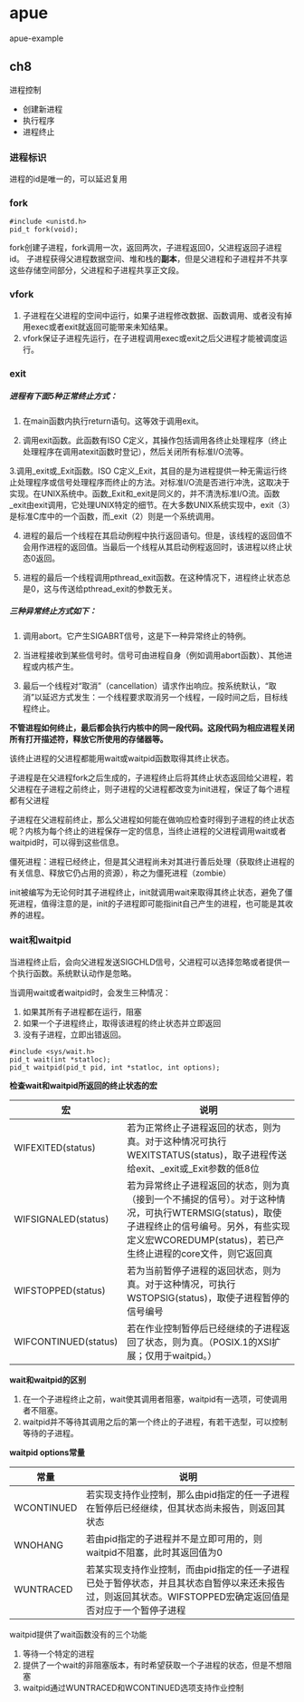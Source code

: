 # apue
apue-example

## ch8

进程控制
- 创建新进程
- 执行程序
- 进程终止

### 进程标识

进程的id是唯一的，可以延迟复用

### fork
```
#include <unistd.h>
pid_t fork(void);
```
fork创建子进程，fork调用一次，返回两次，子进程返回0，父进程返回子进程id。
子进程获得父进程数据空间、堆和栈的**副本**，但是父进程和子进程并不共享这些存储空间部分，父进程和子进程共享正文段。

### vfork
1. 子进程在父进程的空间中运行，如果子进程修改数据、函数调用、或者没有掉用exec或者exit就返回可能带来未知结果。
2. vfork保证子进程先运行，在子进程调用exec或exit之后父进程才能被调度运行。


### exit
##### 进程有下面5种正常终止方式：

1. 在main函数内执行return语句。这等效于调用exit。

2. 调用exit函数。此函数有ISO C定义，其操作包括调用各终止处理程序（终止处理程序在调用atexit函数时登记），然后关闭所有标准I/O流等。

3.调用_exit或_Exit函数。ISO C定义_Exit，其目的是为进程提供一种无需运行终止处理程序或信号处理程序而终止的方法。对标准I/O流是否进行冲洗，这取决于实现。在UNIX系统中。函数_Exit和_exit是同义的，并不清洗标准I/O流。函数_exit由exit调用，它处理UNIX特定的细节。在大多数UNIX系统实现中，exit（3）是标准C库中的一个函数，而_exit（2）则是一个系统调用。

4. 进程的最后一个线程在其启动例程中执行返回语句。但是，该线程的返回值不会用作进程的返回值。当最后一个线程从其启动例程返回时，该进程以终止状态0返回。

5. 进程的最后一个线程调用pthread_exit函数。在这种情况下，进程终止状态总是0，这与传送给pthread_exit的参数无关。

##### 三种异常终止方式如下：

1. 调用abort。它产生SIGABRT信号，这是下一种异常终止的特例。

2. 当进程接收到某些信号时。信号可由进程自身（例如调用abort函数）、其他进程或内核产生。

3. 最后一个线程对“取消”（cancellation）请求作出响应。按系统默认，“取消”以延迟方式发生：一个线程要求取消另一个线程，一段时间之后，目标线程终止。

**不管进程如何终止，最后都会执行内核中的同一段代码。这段代码为相应进程关闭所有打开描述符，释放它所使用的存储器等。**

该终止进程的父进程都能用wait或waitpid函数取得其终止状态。

子进程是在父进程fork之后生成的，子进程终止后将其终止状态返回给父进程，若父进程在子进程之前终止，则子进程的父进程都改变为init进程，保证了每个进程都有父进程

子进程在父进程前终止，那么父进程如何能在做响应检查时得到子进程的终止状态呢？内核为每个终止的进程保存一定的信息，当终止进程的父进程调用wait或者waitpid时，可以得到这些信息。

僵死进程：进程已经终止，但是其父进程尚未对其进行善后处理（获取终止进程的有关信息、释放它仍占用的资源），称之为僵死进程（zombie）

init被编写为无论何时其子进程终止，init就调用wait来取得其终止状态，避免了僵死进程，值得注意的是，init的子进程即可能指init自己产生的进程，也可能是其收养的进程。

### wait和waitpid
当进程终止后，会向父进程发送SIGCHLD信号，父进程可以选择忽略或者提供一个执行函数。系统默认动作是忽略。

当调用wait或者waitpid时，会发生三种情况：
1. 如果其所有子进程都在运行，阻塞
2. 如果一个子进程终止，取得该进程的终止状态并立即返回
3. 没有子进程，立即出错返回。

```
#include <sys/wait.h>
pid_t wait(int *statloc);
pid_t waitpid(pid_t pid, int *statloc, int options);
```
**检查wait和waitpid所返回的终止状态的宏**

|宏|说明|
|--|--|
|WIFEXITED(status)|若为正常终止子进程返回的状态，则为真。对于这种情况可执行WEXITSTATUS(status)，取子进程传送给exit、_exit或_Exit参数的低8位|
|WIFSIGNALED(status)|若为异常终止子进程返回的状态，则为真（接到一个不捕捉的信号）。对于这种情况，可执行WTERMSIG(status)，取使子进程终止的信号编号。另外，有些实现定义宏WCOREDUMP(status)，若已产生终止进程的core文件，则它返回真|
|WIFSTOPPED(status)|若为当前暂停子进程的返回状态，则为真。对于这种情况，可执行WSTOPSIG(status)，取使子进程暂停的信号编号|
|WIFCONTINUED(status)|若在作业控制暂停后已经继续的子进程返回了状态，则为真。（POSIX.1的XSI扩展；仅用于waitpid。）|
**wait和waitpid的区别**
1. 在一个子进程终止之前，wait使其调用者阻塞，waitpid有一选项，可使调用者不阻塞。
2. waitpid并不等待其调用之后的第一个终止的子进程，有若干选型，可以控制等待的子进程。

**waitpid options常量**

|常量|说明|
|--|--|
|WCONTINUED|若实现支持作业控制，那么由pid指定的任一子进程在暂停后已经继续，但其状态尚未报告，则返回其状态|
|WNOHANG|若由pid指定的子进程并不是立即可用的，则waitpid不阻塞，此时其返回值为0|
|WUNTRACED|若某实现支持作业控制，而由pid指定的任一子进程已处于暂停状态，并且其状态自暂停以来还未报告过，则返回其状态。WIFSTOPPED宏确定返回值是否对应于一个暂停子进程|

waitpid提供了wait函数没有的三个功能
1. 等待一个特定的进程
2. 提供了一个wait的非阻塞版本，有时希望获取一个子进程的状态，但是不想阻塞
3. waitpid通过WUNTRACED和WCONTINUED选项支持作业控制
